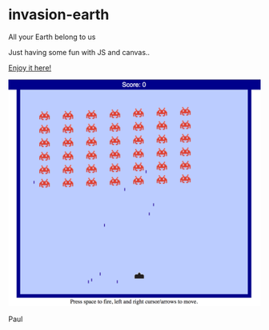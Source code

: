 invasion-earth
==============

All your Earth belong to us

Just having some fun with JS and canvas..

[Enjoy it here!](http://htmlpreview.github.com/?https://github.com/paulgrayson/invasion-earth/master/index.html)

![Screenshot](invasion-earth-screenshot.png?raw=true "Screenshot of Invasion Earth")

Paul
